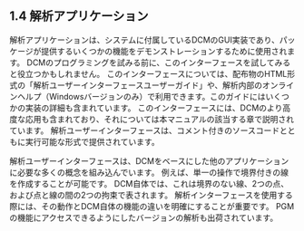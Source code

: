 ## 1.4 解析アプリケーション

解析アプリケーションは、システムに付属しているDCMのGUI実装であり、パッケージが提供するいくつかの機能をデモンストレーションするために使用されます。
DCMのプログラミングを試みる前に、このインターフェースを試してみると役立つかもしれません。
このインターフェースについては、配布物のHTML形式の「解析ユーザーインターフェースユーザーガイド」や、解析内部のオンラインヘルプ（Windowsバージョンのみ）で利用できます。このガイドにはいくつかの実装の詳細も含まれています。
このインターフェースには、DCMのより高度な応用も含まれており、それについては本マニュアルの該当する章で説明されています。
解析ユーザーインターフェースは、コメント付きのソースコードとともに実行可能な形式で提供されています。

解析ユーザーインターフェースは、DCMをベースにした他のアプリケーションに必要な多くの概念を組み込んでいます。
例えば、単一の操作で境界付きの線を作成することが可能です。
DCM自体では、これは境界のない線、2つの点、および点と線の間の2つの拘束で表されます。
解析インターフェースを使用する際には、その動作とDCM自体の機能の違いを明確にすることが重要です。
PGMの機能にアクセスできるようにしたバージョンの解析も出荷されています。
